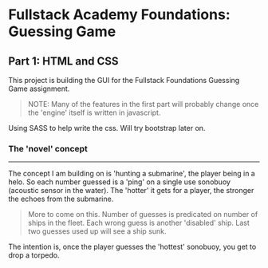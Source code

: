 # Fullstack Academy Foundations: Guessing Game

## Part 1: HTML and CSS

This project is building the GUI for the Fullstack Foundations Guessing Game assignment. 

> NOTE: Many of the features in the first part will probably change once the 'engine' itself is written in javascript. 

Using SASS to help write the css. Will try bootstrap later on. 

### The 'novel' concept
------------------------

The concept I am building on is 'hunting a submarine', the player being in a helo. So each number guessed is a 'ping' on a single use sonobuoy (acoustic sensor in the water). The 'hotter' it gets for a player, the stronger the echoes from the submarine. 

> More to come on this. Number of guesses is predicated on number of ships in the fleet. Each wrong guess is another 'disabled' ship. Last two guesses used up will see a ship sunk. 

The intention is, once the player guesses the 'hottest' sonobuoy, you get to drop a torpedo.

